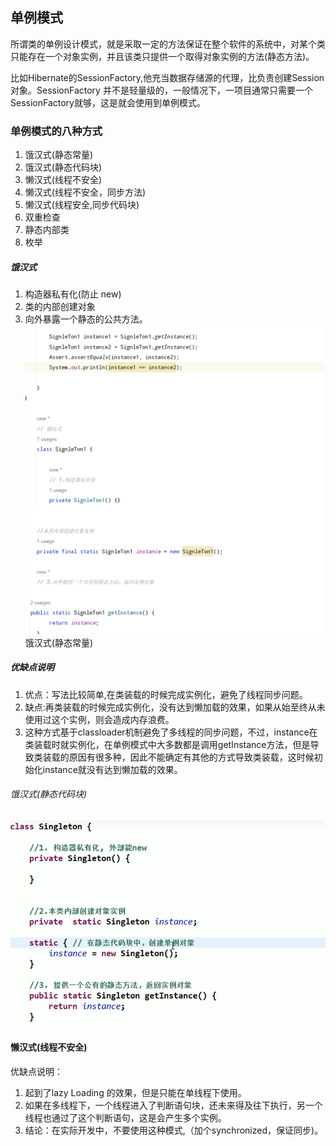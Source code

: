 ## 单例模式  
所谓类的单例设计模式，就是采取一定的方法保证在整个软件的系统中，对某个类只能存在一个对象实例，并且该类只提供一个取得对象实例的方法(静态方法)。  

比如Hibernate的SessionFactory,他充当数据存储源的代理，比负责创建Session对象。SessionFactory 并不是轻量级的，一般情况下，一项目通常只需要一个SessionFactory就够，这是就会使用到单例模式。  
### 单例模式的八种方式  
1) 饿汉式(静态常量)
2) 饿汉式(静态代码块)
3) 懒汉式(线程不安全)
4) 懒汉式(线程不安全，同步方法)
5) 懒汉式(线程安全,同步代码块)
6) 双重检查
7) 静态内部类
8) 枚举  
##### 饿汉式  
1) 构造器私有化(防止 new)
2) 类的内部创建对象
3) 向外暴露一个静态的公共方法。  
![img.png](img.png)  
饿汉式(静态常量)  

##### 优缺点说明 
1) 优点：写法比较简单,在类装载的时候完成实例化，避免了线程同步问题。
2) 缺点:再类装载的时候完成实例化，没有达到懒加载的效果，如果从始至终从未使用过这个实例，则会造成内存浪费。
3) 这种方式基于classloader机制避免了多线程的同步问题，不过，instance在类装载时就实例化，在单例模式中大多数都是调用getInstance方法，但是导致类装载的原因有很多种，因此不能确定有其他的方式导致类装载，这时候初始化instance就没有达到懒加载的效果。  

###### 饿汉式(静态代码块)
 ![img_1.png](img_1.png)   
 
#### 懒汉式(线程不安全)  
优缺点说明：  
1) 起到了lazy Loading 的效果，但是只能在单线程下使用。
2) 如果在多线程下，一个线程进入了判断语句块，还未来得及往下执行，另一个线程也通过了这个判断语句，这是会产生多个实例。
3) 结论：在实际开发中，不要使用这种模式,（加个synchronized，保证同步)。